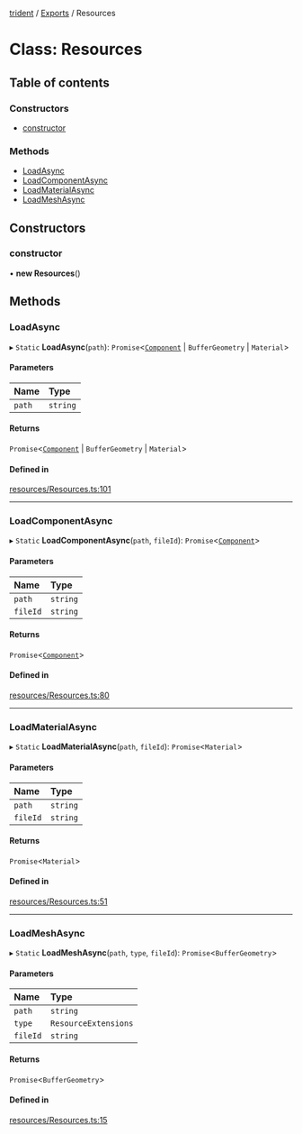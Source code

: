 [trident](../README.md) / [Exports](../modules.md) / Resources

# Class: Resources

## Table of contents

### Constructors

- [constructor](Resources.md#constructor)

### Methods

- [LoadAsync](Resources.md#loadasync)
- [LoadComponentAsync](Resources.md#loadcomponentasync)
- [LoadMaterialAsync](Resources.md#loadmaterialasync)
- [LoadMeshAsync](Resources.md#loadmeshasync)

## Constructors

### constructor

• **new Resources**()

## Methods

### LoadAsync

▸ `Static` **LoadAsync**(`path`): `Promise`<[`Component`](Components.Component.md) \| `BufferGeometry` \| `Material`\>

#### Parameters

| Name | Type |
| :------ | :------ |
| `path` | `string` |

#### Returns

`Promise`<[`Component`](Components.Component.md) \| `BufferGeometry` \| `Material`\>

#### Defined in

[resources/Resources.ts:101](https://github.com/AIFanatic/Trident/blob/b94bc4e/src/resources/Resources.ts#L101)

___

### LoadComponentAsync

▸ `Static` **LoadComponentAsync**(`path`, `fileId`): `Promise`<[`Component`](Components.Component.md)\>

#### Parameters

| Name | Type |
| :------ | :------ |
| `path` | `string` |
| `fileId` | `string` |

#### Returns

`Promise`<[`Component`](Components.Component.md)\>

#### Defined in

[resources/Resources.ts:80](https://github.com/AIFanatic/Trident/blob/b94bc4e/src/resources/Resources.ts#L80)

___

### LoadMaterialAsync

▸ `Static` **LoadMaterialAsync**(`path`, `fileId`): `Promise`<`Material`\>

#### Parameters

| Name | Type |
| :------ | :------ |
| `path` | `string` |
| `fileId` | `string` |

#### Returns

`Promise`<`Material`\>

#### Defined in

[resources/Resources.ts:51](https://github.com/AIFanatic/Trident/blob/b94bc4e/src/resources/Resources.ts#L51)

___

### LoadMeshAsync

▸ `Static` **LoadMeshAsync**(`path`, `type`, `fileId`): `Promise`<`BufferGeometry`\>

#### Parameters

| Name | Type |
| :------ | :------ |
| `path` | `string` |
| `type` | `ResourceExtensions` |
| `fileId` | `string` |

#### Returns

`Promise`<`BufferGeometry`\>

#### Defined in

[resources/Resources.ts:15](https://github.com/AIFanatic/Trident/blob/b94bc4e/src/resources/Resources.ts#L15)
